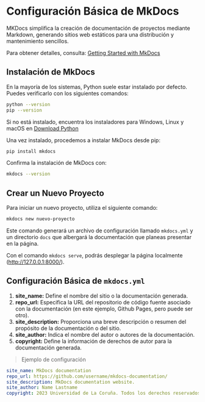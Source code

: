 # Configuración Básica de MkDocs

MKDocs simplifica la creación de documentación de proyectos mediante Markdown, generando sitios web estáticos para una distribución y mantenimiento sencillos.

Para obtener detalles, consulta: [Getting Started with MkDocs](https://www.mkdocs.org/getting-started/)

## Instalación de MkDocs

En la mayoría de los sistemas, Python suele estar instalado por defecto. Puedes verificarlo con los siguientes comandos:

```bash
python --version
pip --version
```

Si no está instalado, encuentra los instaladores para Windows, Linux y macOS en [Download Python](https://www.python.org/downloads/)

Una vez instalado, procedemos a instalar MkDocs desde pip:

```bash
pip install mkdocs
```

Confirma la instalación de MkDocs con:

```bash
mkdocs --version
```


## Crear un Nuevo Proyecto

Para iniciar un nuevo proyecto, utiliza el siguiente comando:

```bash
mkdocs new nuevo-proyecto
```

Este comando generará un archivo de configuración llamado `mkdocs.yml` y un directorio `docs` que albergará la documentación que planeas presentar en la página.

Con el comando `mkdocs serve`, podrás desplegar la página localmente (http://127.0.0.1:8000/).

## Configuración Básica de `mkdocs.yml`

1. **site_name:** Define el nombre del sitio o la documentación generada.
2. **repo_url:** Especifica la URL del repositorio de código fuente asociado con la documentación (en este ejemplo, Github Pages, pero puede ser otro).
3. **site_description:** Proporciona una breve descripción o resumen del propósito de la documentación o del sitio.
4. **site_author:** Indica el nombre del autor o autores de la documentación.
5. **copyright:** Define la información de derechos de autor para la documentación generada.

> Ejemplo de configuración

```yaml
site_name: MkDocs documentation
repo_url: https://github.com/username/mkdocs-documentation/
site_description: MkDocs documentation website.
site_author: Name Lastname
copyright: 2023 Universidad de La Coruña. Todos los derechos reservados.
```